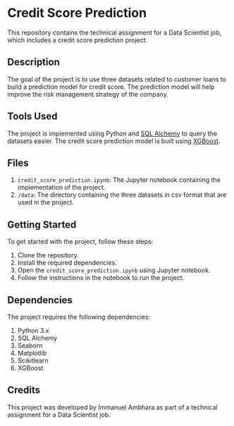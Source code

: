 # Credit Score Prediction

This repository contains the technical assignment for a Data Scientist job, which includes a credit score prediction project.

## Description
The goal of the project is to use three datasets related to customer loans to build a prediction model for credit score. The prediction model will help improve the risk management strategy of the company.

## Tools Used
The project is implemented using Python and [SQL Alchemy](https://www.sqlalchemy.org/) to query the datasets easier. The credit score prediction model is built using [XGBoost](https://xgboost.readthedocs.io/).

## Files
1. `credit_score_prediction.ipynb`: The Jupyter notebook containing the implementation of the project.
2. `/data`: The directory containing the three datasets in csv format that are used in the project.

## Getting Started
To get started with the project, follow these steps:

1. Clone the repository.
2. Install the required dependencies.
3. Open the `credit_score_prediction.ipynb` using Jupyter notebook.
4. Follow the instructions in the notebook to run the project.

## Dependencies
The project requires the following dependencies:

1. Python 3.x
2. SQL Alchemy
3. Seaborn
4. Matplotlib
4. Scikitlearn
3. XGBoost

## Credits
This project was developed by Immanuel Ambhara as part of a technical assignment for a Data Scientist job.
